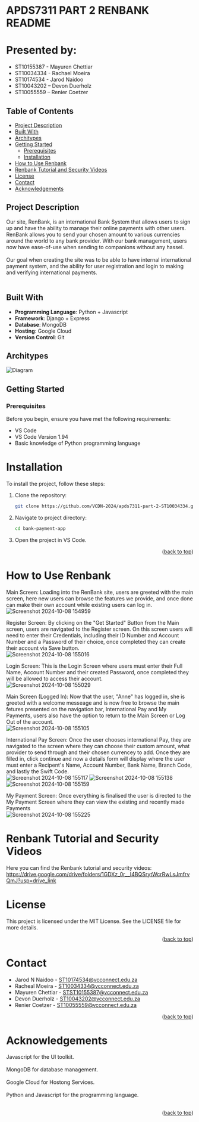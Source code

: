 # APDS7311 PART 2 RENBANK README
# Presented by: 
- ST10155387 - Mayuren Chettiar
- ST10034334 - Rachael Moeira
- ST10174534 - Jarod Naidoo
- ST10043202 – Devon Duerholz
- ST10055559 – Renier Coetzer


## Table of Contents
- [Project Description](#project-description)
- [Built With](#built-with)
- [Architypes](#architypes)
- [Getting Started](#getting-started)
  - [Prerequisites](#prerequisites)
  - [Installation](#installation)
- [How to Use Renbank](#how-to-use-renbank)
- [Renbank Tutorial and Security Videos](#renbank-tutorial-and-security-videos)
- [License](#license)
- [Contact](#contact)
- [Acknowledgements](#acknowledgements)

## Project Description

Our site, RenBank, is an international Bank System that allows users to sign up and have the ability to manage their online payments with other users. RenBank allows you to send your chosen amount to various currencies around the world to any bank provider. With our bank management, users now have ease-of-use when sending to companions without any hassel. <br><br>
Our goal when creating the site was to be able to have internal international payment system, and the ability for user registration and login to making and verifying international
payments.  <br><br>


## Built With
- **Programming Language**: Python + Javascript
- **Framework**: Django + Express
- **Database**: MongoDB
- **Hosting**: Google Cloud
- **Version Control**: Git

## Architypes

![Diagram](https://github.com/VCDN-2024/opsc7312-part-2-ST10034334/blob/main/docs/assets/API_Map_APDS7311_POE.jpg)

## Getting Started

### Prerequisites
Before you begin, ensure you have met the following requirements:
- VS Code
- VS Code Version 1.94
- Basic knowledge of Python programming language

# Installation
To install the project, follow these steps:
1. Clone the repository:
   ```bash
   git clone https://github.com/VCDN-2024/apds7311-part-2-ST10034334.git
2. Navigate to project directory:
   ```bash
   cd bank-payment-app
4. Open the project in VS Code.
<p align="right">(<a href="#readme-top">back to top</a>)</p>

# How to Use Renbank

Main Screen: Loading into the RenBank site, users are greeted with the main screen, here new users can browse the features we provide, and once done can make their own account while existing users can log in.<br>
![Screenshot 2024-10-08 154959](https://github.com/user-attachments/assets/18d9a5b7-66dd-4ad6-ab9a-f8c469967ae9)

Register Screen: By clicking on the "Get Started" Button from the Main screen, users are navigated to the Register screen. On this screen users will need to enter their Credentials, including their ID Number and Account Number and a Password of their choice, once completed they can create their account via Save button.<br>
![Screenshot 2024-10-08 155016](https://github.com/user-attachments/assets/0ba6f946-815f-4370-86ef-7c9e355741df)

Login Screen: This is the Login Screen where users must enter their Full Name, Account Number and their created Password, once completed they will be allowed to access their account.<br>
![Screenshot 2024-10-08 155029](https://github.com/user-attachments/assets/182877d7-4a73-4776-9020-e2a49bd9df75)

Main Screen (Logged In): Now that the user, "Anne" has logged in, she is greeted with a welcome messeage and is now free to browse the main fetures presented on the navigation bar, International Pay and My Payments, users also have the option to return to the Main Screen or Log Out of the account.<br>
![Screenshot 2024-10-08 155105](https://github.com/user-attachments/assets/30458e25-a81c-474e-b14e-fee72f99a695)

International Pay Screen: Once the user chooses international Pay, they are navigated to the screen where they can choose their custom amount,  what provider to send through and their chosen currencey to add. Once they are filled in, click continue and now a details form will display where the user must enter a Recipent's Name, Account Number, Bank Name, Branch Code, and lastly the Swift Code. <br>
![Screenshot 2024-10-08 155117](https://github.com/user-attachments/assets/160862c9-99ce-4c70-af29-988d1e4482e1)
![Screenshot 2024-10-08 155138](https://github.com/user-attachments/assets/91522e66-16ea-4bb3-bff6-ddff370a8218)
![Screenshot 2024-10-08 155159](https://github.com/user-attachments/assets/149c9816-837e-4d84-b4bb-3f833892924a)

My Payment Screen: Once everything is finalised the user is directed to the My Payment Screen where they can view the existing and recently made Payments<br>
![Screenshot 2024-10-08 155225](https://github.com/user-attachments/assets/1bb58a41-2021-4a89-b7f9-c254ab95cee3)

# Renbank Tutorial and Security Videos

Here you can find the Renbank tutorial and security videos: https://drive.google.com/drive/folders/1GDXz_0r__I4BQSrytWcrRwLsJmfrvQmJ?usp=drive_link

# License
This project is licensed under the MIT License. See the LICENSE file for more details.
<p align="right">(<a href="#readme-top">back to top</a>)</p>


# Contact
* Jarod N Naidoo - ST10174534@vcconnect.edu.za
* Racheal Moeira - ST10034334@vcconnect.edu.za
* Mayuren Chettiar - STST10155387@vcconnect.edu.za
* Devon Duerholz - ST10043202@vcconnect.edu.za
* Renier Coetzer - ST10055559@vcconnect.edu.za
<p align="right">(<a href="#readme-top">back to top</a>)</p>


# Acknowledgements
Javascript for the UI toolkit.<br><br>
MongoDB for database management.<br><br>
Google Cloud for Hostong Services.<br><br>
Python and Javascript for the programming language.<br><br>
<p align="right">(<a href="#readme-top">back to top</a>)</p>
